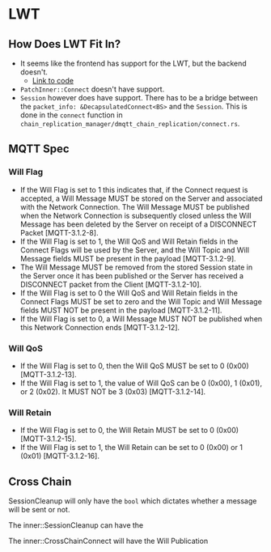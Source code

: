 # LWT

## How Does LWT Fit In?

* It seems like the frontend has support for the LWT, but the backend doesn't.
  * [Link to code](https://github.com/Azure/iotedge-broker/blob/fd1cf35351dd4bb5fabe4557521942cb0cc515dd/core/server/src/dmqtt/chain_replication_manager/dmqtt_chain_replication/connect.rs#L53)
* `PatchInner::Connect` doesn't have support.
* `Session` however does have support. There has to be a bridge between the `packet_info: &DecapsulatedConnect<BS>` and the `Session`. This is done in the `connect` function in `chain_replication_manager/dmqtt_chain_replication/connect.rs`.


## MQTT Spec

### Will Flag

* If the Will Flag is set to 1 this indicates that, if the Connect request is accepted, a Will Message MUST be stored on the Server and associated with the Network Connection. The Will Message MUST be published when the Network Connection is subsequently closed unless the Will Message has been deleted by the Server on receipt of a DISCONNECT Packet [MQTT-3.1.2-8].
* If the Will Flag is set to 1, the Will QoS and Will Retain fields in the Connect Flags will be used by the Server, and the Will Topic and Will Message fields MUST be present in the payload [MQTT-3.1.2-9].
* The Will Message MUST be removed from the stored Session state in the Server once it has been published or the Server has received a DISCONNECT packet from the Client [MQTT-3.1.2-10].
* If the Will Flag is set to 0 the Will QoS and Will Retain fields in the Connect Flags MUST be set to zero and the Will Topic and Will Message fields MUST NOT be present in the payload [MQTT-3.1.2-11].
* If the Will Flag is set to 0, a Will Message MUST NOT be published when this Network Connection ends [MQTT-3.1.2-12].

### Will QoS

* If the Will Flag is set to 0, then the Will QoS MUST be set to 0 (0x00) [MQTT-3.1.2-13].
* If the Will Flag is set to 1, the value of Will QoS can be 0 (0x00), 1 (0x01), or 2 (0x02). It MUST NOT be 3 (0x03) [MQTT-3.1.2-14].

### Will Retain

* If the Will Flag is set to 0, the Will Retain MUST be set to 0 (0x00) [MQTT-3.1.2-15].
* If the Will Flag is set to 1, the Will Retain can be set to 0 (0x00) or 1 (0x01) [MQTT-3.1.2-16].

## Cross Chain

SessionCleanup will only have the `bool` which dictates whether a message will be sent or not.

The inner::SessionCleanup can have the

The inner::CrossChainConnect will have the Will Publication 
